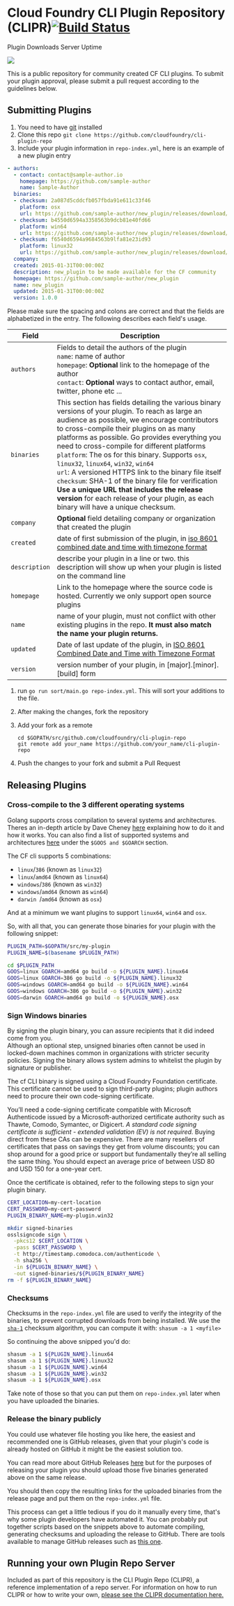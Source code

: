 # Cloud Foundry CLI Plugin Repository (CLIPR)[![Build Status](https://travis-ci.org/cloudfoundry/cli-plugin-repo.svg?branch=main)](https://travis-ci.org/cloudfoundry/cli-plugin-repo)

Plugin Downloads Server Uptime

[![](https://uptime.com/devices/services/widget/689899/a14fde9ba2e0bc1e/service?light)](https://uptime.com/devices/services/689899/d60870b3d706d1c9)

This is a public repository for community created CF CLI plugins. To submit your plugin
approval, please submit a pull request according to the guidelines below.

## Submitting Plugins

1. You need to have [git](https://git-scm.com/downloads) installed
1. Clone this repo `git clone https://github.com/cloudfoundry/cli-plugin-repo`
1. Include your plugin information in `repo-index.yml`, here is an example of a new plugin entry
  ```yaml
  - authors:
    - contact: contact@sample-author.io
      homepage: https://github.com/sample-author
      name: Sample-Author
    binaries:
    - checksum: 2a087d5cddcfb057fbda91e611c33f46
      platform: osx
      url: https://github.com/sample-author/new_plugin/releases/download/v1.0.0/echo_darwin
    - checksum: b4550d6594a3358563b9dcb81e40fd66
      platform: win64
      url: https://github.com/sample-author/new_plugin/releases/download/v1.0.0/echo_win64.exe
    - checksum: f6540d6594a9684563b9lfa81e23id93
      platform: linux32
      url: https://github.com/sample-author/new_plugin/releases/download/v1.0.0/echo_linux32
    company:
    created: 2015-01-31T00:00:00Z
    description: new_plugin to be made available for the CF community
    homepage: https://github.com/sample-author/new_plugin
    name: new_plugin
    updated: 2015-01-31T00:00:00Z
    version: 1.0.0
  ```
  Please make sure the spacing and colons are correct and that the fields are alphabetized in the entry. The following describes each field's usage.

  Field | Description
  ------ | ---------
  `authors` | Fields to detail the authors of the plugin<br>`name`: name of author<br>`homepage`: **Optional** link to the homepage of the author<br>`contact`: **Optional** ways to contact author, email, twitter, phone etc ...
  `binaries` | This section has fields detailing the various binary versions of your plugin. To reach as large an audience as possible, we encourage contributors to cross-compile their plugins on as many platforms as possible. Go provides everything you need to cross-compile for different platforms<br>`platform`: The os for this binary. Supports `osx`, `linux32`, `linux64`, `win32`, `win64`<br>`url`: A versioned HTTPS link to the binary file itself<br>`checksum`: SHA-1 of the binary file for verification<br>**Use a unique URL that includes the release version** for each release of your plugin, as each binary will have a unique checksum.
  `company` | **Optional** field detailing company or organization that created the plugin
  `created` | date of first submission of the plugin, in [iso 8601 combined date and time with timezone format](https://en.wikipedia.org/wiki/iso_8601#combined_date_and_time_representations)
  `description` | describe your plugin in a line or two. this description will show up when your plugin is listed on the command line
  `homepage` | Link to the homepage where the source code is hosted. Currently we only support open source plugins
  `name` | name of your plugin, must not conflict with other existing plugins in the repo. **It must also match the name your plugin returns.**
  `updated` | Date of last update of the plugin, in [ISO 8601 Combined Date and Time with Timezone Format](https://en.wikipedia.org/wiki/ISO_8601#Combined_date_and_time_representations)
  `version` | version number of your plugin, in [major].[minor].[build] form

1. run `go run sort/main.go repo-index.yml`. This will sort your additions to the file.
1. After making the changes, fork the repository
1. Add your fork as a remote
   ```
   cd $GOPATH/src/github.com/cloudfoundry/cli-plugin-repo
   git remote add your_name https://github.com/your_name/cli-plugin-repo
   ```

1. Push the changes to your fork and submit a Pull Request

## Releasing Plugins

### Cross-compile to the 3 different operating systems

Golang supports cross compilation to several systems and architectures. Theres an in-depth article by Dave Cheney [here](http://dave.cheney.net/2015/08/22/cross-compilation-with-go-1-5) explaining how to do it and how it works. You can also find a list of supported systems and architectures [here](https://golang.org/doc/install/source#environment) under the `$GOOS and $GOARCH` section.

The CF cli supports 5 combinations:
* `linux`/`386` (known as `linux32`)
* `linux`/`amd64` (known as `linux64`)
* `windows`/`386` (known as `win32`)
* `windows`/`amd64` (known as `win64`)
* `darwin `/`amd64` (known as `osx`)

And at a minimum we want plugins to support `linux64`, `win64` and `osx`.

So, with all that, you can generate those binaries for your plugin with the following snippet:

```bash
PLUGIN_PATH=$GOPATH/src/my-plugin
PLUGIN_NAME=$(basename $PLUGIN_PATH)

cd $PLUGIN_PATH
GOOS=linux GOARCH=amd64 go build -o ${PLUGIN_NAME}.linux64
GOOS=linux GOARCH=386 go build -o ${PLUGIN_NAME}.linux32
GOOS=windows GOARCH=amd64 go build -o ${PLUGIN_NAME}.win64
GOOS=windows GOARCH=386 go build -o ${PLUGIN_NAME}.win32
GOOS=darwin GOARCH=amd64 go build -o ${PLUGIN_NAME}.osx
```

### Sign Windows binaries
By signing the plugin binary, you can assure recipients that it did indeed come from you.  
Although an optional step, unsigned binaries often cannot be used in locked-down machines common in organizations with stricter security policies. Signing the binary allows system admins to whitelist the plugin by signature or publisher.

The cf CLI binary is signed using a Cloud Foundry Foundation certificate. This certificate cannot be used to sign third-party plugins; plugin authors need to procure their own code-signing certificate. 

You’ll need a code-signing certificate compatible with Microsoft Authenticode issued by a Microsoft-authorized certificate authority such as Thawte, Comodo, Symantec, or Digicert. *A standard code signing certificate is sufficient - extended validation (EV) is not required.* Buying direct from these CAs can be expensive. There are many resellers of certificates that pass on savings they get from volume discounts; you can shop around for a good price or support but fundamentally they’re all selling the same thing. You should expect an average price of between USD 80 and USD 150 for a one-year cert.

Once the certificate is obtained, refer to the following steps to sign your plugin binary.

```bash
CERT_LOCATION=my-cert-location
CERT_PASSWORD=my-cert-password
PLUGIN_BINARY_NAME=my-plugin.win32

mkdir signed-binaries
osslsigncode sign \
  -pkcs12 $CERT_LOCATION \
  -pass $CERT_PASSWORD \
  -t http://timestamp.comodoca.com/authenticode \
  -h sha256 \
  -in ${PLUGIN_BINARY_NAME} \
  -out signed-binaries/${PLUGIN_BINARY_NAME}
rm -f ${PLUGIN_BINARY_NAME}
```

### Checksums

Checksums in the `repo-index.yml` file are used to verify the integrity of the binaries, to prevent corrupted downloads from being installed. We use the [`sha-1`](https://en.wikipedia.org/wiki/SHA-1) checksum algorithm, you can compute it with: `shasum -a 1 <myfile>`

So continuing the above snipped you'd do:

```bash
shasum -a 1 ${PLUGIN_NAME}.linux64
shasum -a 1 ${PLUGIN_NAME}.linux32
shasum -a 1 ${PLUGIN_NAME}.win64
shasum -a 1 ${PLUGIN_NAME}.win32
shasum -a 1 ${PLUGIN_NAME}.osx
```

Take note of those so that you can put them on `repo-index.yml` later when you have uploaded the binaries.

### Release the binary publicly

You could use whatever file hosting you like here, the easiest and recommended one is GitHub releases, given that your plugin's code is already hosted on GitHub it might be the easiest solution too.

You can read more about GitHub Releases [here](https://help.github.com/articles/creating-releases/) but for the purposes of releasing your plugin you should upload those five binaries generated above on the same release.

You should then copy the resulting links for the uploaded binaries from the release page and put them on the `repo-index.yml` file.

This process can get a little tedious if you do it manually every time, that's why some plugin developers have automated it. You can probably put together scripts based on the snippets above to automate compiling, generating checksums and uploading the release to GitHub. There are tools available to manage GitHub releases such as [this one](https://github.com/aktau/github-release).


## Running your own Plugin Repo Server

Included as part of this repository is the CLI Plugin Repo (CLIPR), a reference implementation of a repo server. For information on how to run CLIPR or how to write your own, [please see the CLIPR documentation here.](https://github.com/cloudfoundry/cli-plugin-repo/blob/main/docs/CLIPR.md)
